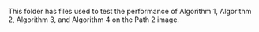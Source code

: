 This folder has files used to test the performance of Algorithm 1, Algorithm 2, Algorithm 3, and Algorithm 4 on the Path 2 image.
